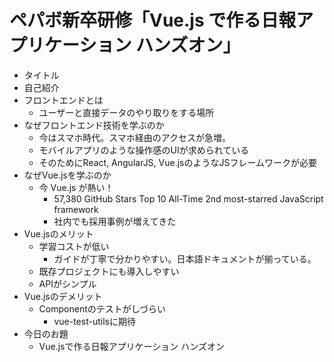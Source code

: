 # ペパボ新卒研修「Vue.js で作る日報アプリケーション ハンズオン」

* タイトル
* 自己紹介
* フロントエンドとは
    * ユーザーと直接データのやり取りをする場所
* なぜフロントエンド技術を学ぶのか
    * 今はスマホ時代。スマホ経由のアクセスが急増。
    * モバイルアプリのような操作感のUIが求められている
    * そのためにReact, AngularJS, Vue.jsのようなJSフレームワークが必要
* なぜVue.jsを学ぶのか
    * 今 Vue.js が熱い！
        * 57,380 GitHub Stars Top 10 All-Time 2nd most-starred JavaScript framework
        * 社内でも採用事例が増えてきた
* Vue.jsのメリット
    * 学習コストが低い
        * ガイドが丁寧で分かりやすい。日本語ドキュメントが揃っている。
    * 既存プロジェクトにも導入しやすい
    * APIがシンプル
* Vue.jsのデメリット
    * Componentのテストがしづらい
        * vue-test-utilsに期待
* 今日のお題
    * Vue.jsで作る日報アプリケーション ハンズオン
